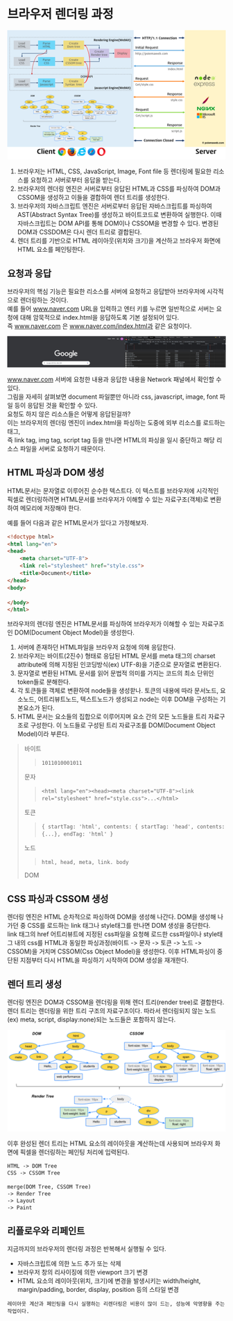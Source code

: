# 브라우저 렌더링 과정

![web](../images/web/img_1.png)

1. 브라우저는 HTML, CSS, JavaScript, Image, Font file 등 렌더링에 필요한 리소스를 요청하고 서버로부터 응답을 받는다.
2. 브라우저의 렌더링 엔진은 서버로부터 응답된 HTML과 CSS를 파싱하여 DOM과 CSSOM을 생성하고 이들을 결합하여 렌더 트리를 생성한다.
3. 브라우저의 자바스크립트 엔진은 서버로부터 응답된 자바스크립트를 파싱하여 AST(Abstract Syntax Tree)를 생성하고 바이트코드로 변환하여 실행한다.
이때 자바스크립트는 DOM API를 통해 DOM이나 CSSOM을 변경할 수 있다. 변경된 DOM과 CSSDOM은 다시 렌더 트리로 결합된다.
4. 렌더 트리를 기반으로 HTML 레이아웃(위치와 크기)을 계산하고 브라우저 화면에 HTML 요소를 페인팅한다.

## 요청과 응답

브라우저의 핵심 기능은 필요한 리소스를 서버에 요청하고 응답받아 브라우저에 시각적으로 렌더링하는 것이다.   
예를 들어 www.naver.com URL을 입력하고 엔터 키를 누르면 일반적으로 서버는 요청에 대해 암묵적으로 index.html을 응답하도록 기본 설정되어 있다.   
즉 www.naver.com 은 www.naver.com/index.html과 같은 요청이다.

![web](../images/web/img_2.png)

www.naver.com 서버에 요청한 내용과 응답한 내용을 Network 패널에서 확인할 수 있다.   
그림을 자세히 살펴보면 document 파일뿐만 아니라 css, javascript, image, font 파일 등이 응답된 것을 확인할 수 있다.   
요청도 하지 않은 리소스들은 어떻게 응답된걸까?   
이는 브라우저의 렌더링 엔진이 index.html을 파싱하는 도중에 외부 리소스를 로드하는 태그,   
즉 link tag, img tag, script tag 등을 만나면 HTML의 파싱을 일시 중단하고 해당 리소스 파일을 서버로 요청하기 때문이다. 

## HTML 파싱과 DOM 생성

HTML문서는 문자열로 이루어진 순수한 텍스트다. 이 텍스트를 브라우저에 시각적인 픽셀로 렌더링하려면 HTML문서를 브라우저가 이해할 수 있는 자료구조(객체)로 변환하여 메모리에 저장해야 한다.


예를 들어 다음과 같은 HTML문서가 있다고 가정해보자.
```html
<!doctype html>
<html lang="en">
<head>
    <meta charset="UTF-8">
    <link rel="stylesheet" href="style.css">
    <title>Document</title>
</head>
<body>
  
</body>
</html>
```

브라우저의 렌더링 엔진은 HTML문서를 파싱하여 브라우저가 이해할 수 있는 자료구조인 DOM(Document Object Model)을 생성한다.

1. 서버에 존재하던 HTML파일을 브라우저 요청에 의해 응답한다.
2. 브라우저는 바이트(2진수) 형태로 응답된 HTML 문서를 meta 태그의 charset attribute에 의해 지정된 인코딩방식(ex) UTF-8)을 기준으로 문자열로 변환된다.
3. 문자열로 변환된 HTML 문서를 읽어 문법적 의미를 가지는 코드의 최소 단위인 token들로 분해한다.
4. 각 토큰들을 객체로 변환하여 node들을 생성핟나. 토큰의 내용에 따라 문서노드, 요소노드, 어트리뷰트노드, 텍스트노드가 생성되고 node는 이후 DOM을 구성하는 기본요소가 된다.
5. HTML 문서는 요소들의 집합으로 이루어지며 요소 간의 모든 노드들을 트리 자료구조로 구성한다. 이 노드들로 구성된 트리 자료구조를 DOM(Document Object Model)이라 부른다.
   
> 바이트   
>   >   ```1011010001011```
> 
> 문자
>   > ```<html lang="en"><head><meta charset="UTF-8"><link rel="stylesheet" href="style.css">...</html>```
>
> 토큰
>   >   ```{ startTag: 'html', contents: { startTag: 'head', contents: {...}, endTag: 'html' }```
> 
> 노드
>   > ```html, head, meta, link. body```
> 
> DOM

## CSS 파싱과 CSSOM 생성

렌더링 엔진은 HTML 순차적으로 파싱하여 DOM을 생성해 나간다. DOM을 생성해 나가던 중 CSS를 로드하는 link 태그나 style태그를 만나면 DOM 생성을 중단한다.   
link 태그의 href 어트리뷰트에 지정된 css파일을 요청해 로드한 css파일이나 style태그 내의 css를 HTML과 동일한 파싱과정(바이트 -> 문자 -> 토큰 -> 노드 -> CSSOM)을 거치며 CSSOM(Css Object Model)을 생성한다.
이후 HTML파싱이 중단된 지점부터 다시 HTML을 파싱하기 시작하여 DOM 생성을 재개한다.

## 렌더 트리 생성

렌더링 엔진은 DOM과 CSSOM을 렌더링을 위해 렌더 트리(render tree)로 결합한다.
렌더 트리는 렌더링을 위한 트리 구조의 자료구조이다. 따라서 렌더링되지 않는 노드(ex) meta, script, display:none)되는 노드들은 포함하지 않는다.

![web](../images/web/img_3.png)

이후 완성된 렌더 트리는 HTML 요소의 레이아웃을 계산하는데 사용되며 브라우저 화면에 픽셀을 렌더링하는 페인팅 처리에 입력된다.
```
HTML -> DOM Tree
CSS -> CSSOM Tree

merge(DOM Tree, CSSOM Tree) 
-> Render Tree
-> Layout
-> Paint
```

## 리플로우와 리페인트

지금까지의 브라우저의 렌더링 과정은 반복해서 실행될 수 있다.
- 자바스크립트에 의한 노드 추가 또는 삭제
- 브라우저 창의 리사이징에 의한 viewport 크기 변경
- HTML 요소의 레이아웃(위치, 크기)에 변경을 발생시키는 width/height, margin/padding, border, display, position 등의 스타일 변경

```레이아웃 계산과 페인팅을 다시 실행하는 리렌더링은 비용이 많이 드는, 성능에 악영향을 주는 작업이다.```
